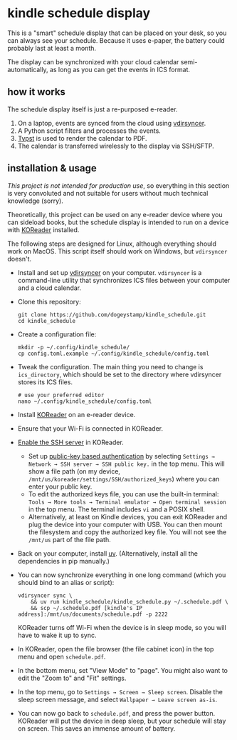 # kindle schedule display

This is a "smart" schedule display that can be placed on your desk, so you can
always see your schedule. Because it uses e-paper, the battery could probably
last at least a month.

The display can be synchronized with your cloud calendar semi-automatically, as
long as you can get the events in ICS format.

## how it works

The schedule display itself is just a re-purposed e-reader.

1. On a laptop, events are synced from the cloud using [vdirsyncer](https://github.com/pimutils/vdirsyncer).
2. A Python script filters and processes the events.
3. [Typst](https://github.com/typst/typst) is used to render the calendar to PDF.
4. The calendar is transferred wirelessly to the display via SSH/SFTP.

## installation & usage

_This project is not intended for production use_, so everything in this
section is very convoluted and not suitable for users without much technical
knowledge (sorry).

Theoretically, this project can be used on any e-reader device where you can
sideload books, but the schedule display is intended to run on a device with
[KOReader](https://github.com/koreader/koreader) installed.

The following steps are designed for Linux, although everything should work on
MacOS. This script itself should work on Windows, but `vdirsyncer` doesn't.

- Install and set up [vdirsyncer](https://vdirsyncer.pimutils.org/en/stable/tutorial.html)
    on your computer. `vdirsyncer` is a command-line utility that synchronizes ICS files
    between your computer and a cloud calendar.

- Clone this repository:

    ```
    git clone https://github.com/dogeystamp/kindle_schedule.git
    cd kindle_schedule
    ```

- Create a configuration file:

    ```
    mkdir -p ~/.config/kindle_schedule/
    cp config.toml.example ~/.config/kindle_schedule/config.toml
    ```

- Tweak the configuration. The main thing you need to change is
    `ics_directory`, which should be set to the directory where vdirsyncer stores
    its ICS files.

    ```
    # use your preferred editor
    nano ~/.config/kindle_schedule/config.toml
    ```

- Install [KOReader](https://github.com/koreader/koreader) on an e-reader device.

- Ensure that your Wi-Fi is connected in KOReader.

- [Enable the SSH server](https://github.com/koreader/koreader/wiki/SSH) in KOReader.
    - Set up [public-key based authentication](https://www.baeldung.com/linux/ssh-setup-public-key-auth)
        by selecting `Settings → Network → SSH server → SSH public key.` in the top menu.
        This will show a file path (on my device, `/mnt/us/koreader/settings/SSH/authorized_keys`)
        where you can enter your public key.
    - To edit the authorized keys file, you can use the built-in terminal:
        `Tools → More tools → Terminal emulator → Open terminal session` in the
        top menu. The terminal includes `vi` and a POSIX shell.
    - Alternatively, at least on Kindle devices, you can exit KOReader and plug
        the device into your computer with USB. You can then mount the filesystem
        and copy the authorized key file. You will not see the `/mnt/us` part
        of the file path.

- Back on your computer, install [uv](https://docs.astral.sh/uv/).
    (Alternatively, install all the dependencies in pip manually.)

- You can now synchronize everything in one long command (which you should bind to an alias or script):

    ```
    vdirsyncer sync \
        && uv run kindle_schedule/kindle_schedule.py ~/.schedule.pdf \
        && scp ~/.schedule.pdf [kindle's IP address]:/mnt/us/documents/schedule.pdf -p 2222
    ```

    KOReader turns off Wi-Fi when the device is in sleep mode, so you will have to wake it up to sync.

- In KOReader, open the file browser (the file cabinet icon) in the top menu and open `schedule.pdf`.

- In the bottom menu, set "View Mode" to "page". You might also want to edit the "Zoom to" and "Fit" settings.

- In the top menu, go to `Settings → Screen → Sleep screen`. Disable the sleep screen message, and select `Wallpaper → Leave screen as-is`.

- You can now go back to `schedule.pdf`, and press the power button. KOReader will put the device in deep sleep,
    but your schedule will stay on screen. This saves an immense amount of battery.
